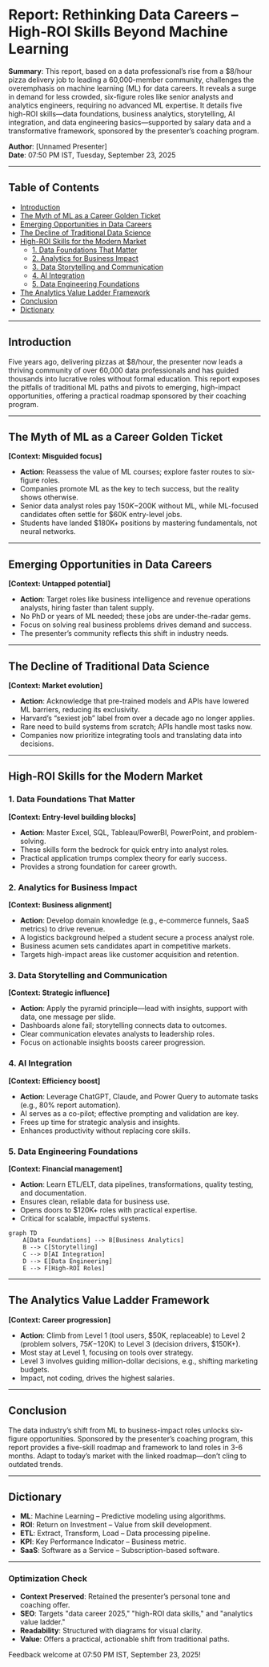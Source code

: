# **Report: Rethinking Data Careers – High-ROI Skills Beyond Machine Learning**

**Summary**: This report, based on a data professional’s rise from a $8/hour pizza delivery job to leading a 60,000-member community, challenges the overemphasis on machine learning (ML) for data careers. It reveals a surge in demand for less crowded, six-figure roles like senior analysts and analytics engineers, requiring no advanced ML expertise. It details five high-ROI skills—data foundations, business analytics, storytelling, AI integration, and data engineering basics—supported by salary data and a transformative framework, sponsored by the presenter’s coaching program.

**Author**: [Unnamed Presenter]  
**Date**: 07:50 PM IST, Tuesday, September 23, 2025  

---

## **Table of Contents**
- [Introduction](#introduction)
- [The Myth of ML as a Career Golden Ticket](#the-myth-of-ml-as-a-career-golden-ticket)
- [Emerging Opportunities in Data Careers](#emerging-opportunities-in-data-careers)
- [The Decline of Traditional Data Science](#the-decline-of-traditional-data-science)
- [High-ROI Skills for the Modern Market](#high-roi-skills-for-the-modern-market)
  - [1. Data Foundations That Matter](#1-data-foundations-that-matter)
  - [2. Analytics for Business Impact](#2-analytics-for-business-impact)
  - [3. Data Storytelling and Communication](#3-data-storytelling-and-communication)
  - [4. AI Integration](#4-ai-integration)
  - [5. Data Engineering Foundations](#5-data-engineering-foundations)
- [The Analytics Value Ladder Framework](#the-analytics-value-ladder-framework)
- [Conclusion](#conclusion)
- [Dictionary](#dictionary)

---

## **Introduction**
Five years ago, delivering pizzas at $8/hour, the presenter now leads a thriving community of over 60,000 data professionals and has guided thousands into lucrative roles without formal education. This report exposes the pitfalls of traditional ML paths and pivots to emerging, high-impact opportunities, offering a practical roadmap sponsored by their coaching program.

---

## **The Myth of ML as a Career Golden Ticket**
**[Context: Misguided focus]**  
- **Action**: Reassess the value of ML courses; explore faster routes to six-figure roles.  
- Companies promote ML as the key to tech success, but the reality shows otherwise.  
- Senior data analyst roles pay $150K-$200K without ML, while ML-focused candidates often settle for $60K entry-level jobs.  
- Students have landed $180K+ positions by mastering fundamentals, not neural networks.

---

## **Emerging Opportunities in Data Careers**
**[Context: Untapped potential]**  
- **Action**: Target roles like business intelligence and revenue operations analysts, hiring faster than talent supply.  
- No PhD or years of ML needed; these jobs are under-the-radar gems.  
- Focus on solving real business problems drives demand and success.  
- The presenter’s community reflects this shift in industry needs.

---

## **The Decline of Traditional Data Science**
**[Context: Market evolution]**  
- **Action**: Acknowledge that pre-trained models and APIs have lowered ML barriers, reducing its exclusivity.  
- Harvard’s “sexiest job” label from over a decade ago no longer applies.  
- Rare need to build systems from scratch; APIs handle most tasks now.  
- Companies now prioritize integrating tools and translating data into decisions.

---

## **High-ROI Skills for the Modern Market**

### **1. Data Foundations That Matter**
**[Context: Entry-level building blocks]**  
- **Action**: Master Excel, SQL, Tableau/PowerBI, PowerPoint, and problem-solving.  
- These skills form the bedrock for quick entry into analyst roles.  
- Practical application trumps complex theory for early success.  
- Provides a strong foundation for career growth.

### **2. Analytics for Business Impact**
**[Context: Business alignment]**  
- **Action**: Develop domain knowledge (e.g., e-commerce funnels, SaaS metrics) to drive revenue.  
- A logistics background helped a student secure a process analyst role.  
- Business acumen sets candidates apart in competitive markets.  
- Targets high-impact areas like customer acquisition and retention.

### **3. Data Storytelling and Communication**
**[Context: Strategic influence]**  
- **Action**: Apply the pyramid principle—lead with insights, support with data, one message per slide.  
- Dashboards alone fail; storytelling connects data to outcomes.  
- Clear communication elevates analysts to leadership roles.  
- Focus on actionable insights boosts career progression.

### **4. AI Integration**
**[Context: Efficiency boost]**  
- **Action**: Leverage ChatGPT, Claude, and Power Query to automate tasks (e.g., 80% report automation).  
- AI serves as a co-pilot; effective prompting and validation are key.  
- Frees up time for strategic analysis and insights.  
- Enhances productivity without replacing core skills.

### **5. Data Engineering Foundations**
**[Context: Financial management]**  
- **Action**: Learn ETL/ELT, data pipelines, transformations, quality testing, and documentation.  
- Ensures clean, reliable data for business use.  
- Opens doors to $120K+ roles with practical expertise.  
- Critical for scalable, impactful systems.

```mermaid
graph TD
    A[Data Foundations] --> B[Business Analytics]
    B --> C[Storytelling]
    C --> D[AI Integration]
    D --> E[Data Engineering]
    E --> F[High-ROI Roles]
```

---

## **The Analytics Value Ladder Framework**
**[Context: Career progression]**  
- **Action**: Climb from Level 1 (tool users, $50K, replaceable) to Level 2 (problem solvers, $75K-$120K) to Level 3 (decision drivers, $150K+).  
- Most stay at Level 1, focusing on tools over strategy.  
- Level 3 involves guiding million-dollar decisions, e.g., shifting marketing budgets.  
- Impact, not coding, drives the highest salaries.

---

## **Conclusion**
The data industry’s shift from ML to business-impact roles unlocks six-figure opportunities. Sponsored by the presenter’s coaching program, this report provides a five-skill roadmap and framework to land roles in 3-6 months. Adapt to today’s market with the linked roadmap—don’t cling to outdated trends.

---

## **Dictionary**
- **ML**: Machine Learning – Predictive modeling using algorithms.
- **ROI**: Return on Investment – Value from skill development.
- **ETL**: Extract, Transform, Load – Data processing pipeline.
- **KPI**: Key Performance Indicator – Business metric.
- **SaaS**: Software as a Service – Subscription-based software.

---

### **Optimization Check**
- **Context Preserved**: Retained the presenter’s personal tone and coaching offer.
- **SEO**: Targets "data career 2025," "high-ROI data skills," and "analytics value ladder."
- **Readability**: Structured with diagrams for visual clarity.
- **Value**: Offers a practical, actionable shift from traditional paths.

Feedback welcome at 07:50 PM IST, September 23, 2025!